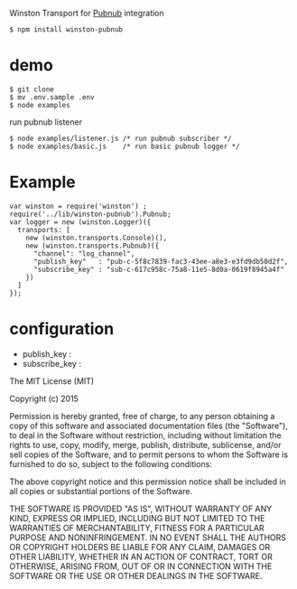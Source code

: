 Winston Transport for [Pubnub](https://www.pubnub.com) integration

    $ npm install winston-pubnub

demo
====

    $ git clone 
    $ mv .env.sample .env
    $ node examples

run pubnub listener

    $ node examples/listener.js /* run pubnub subscriber */
    $ node examples/basic.js    /* run basic pubnub logger */

Example
=======

    var winston = require('winston') ;
    require('../lib/winston-pubnub').Pubnub;
    var logger = new (winston.Logger)({
      transports: [
        new (winston.transports.Console)(),
        new (winston.transports.Pubnub)({
          "channel": "log_channel",
          "publish_key"   : "pub-c-5f8c7839-fac3-43ee-a8e3-e3fd9db50d2f",
          "subscribe_key" : "sub-c-617c958c-75a8-11e5-8d0a-0619f8945a4f"
        })
      ]
    });

configuration
=============
 * publish_key : 
 * subscribe_key : 


The MIT License (MIT)

Copyright (c) 2015

Permission is hereby granted, free of charge, to any person obtaining a copy of this software and associated documentation files (the "Software"), to deal in the Software without restriction, including without limitation the rights to use, copy, modify, merge, publish, distribute, sublicense, and/or sell copies of the Software, and to permit persons to whom the Software is furnished to do so, subject to the following conditions:

The above copyright notice and this permission notice shall be included in all copies or substantial portions of the Software.

THE SOFTWARE IS PROVIDED "AS IS", WITHOUT WARRANTY OF ANY KIND, EXPRESS OR IMPLIED, INCLUDING BUT NOT LIMITED TO THE WARRANTIES OF MERCHANTABILITY, FITNESS FOR A PARTICULAR PURPOSE AND NONINFRINGEMENT. IN NO EVENT SHALL THE AUTHORS OR COPYRIGHT HOLDERS BE LIABLE FOR ANY CLAIM, DAMAGES OR OTHER LIABILITY, WHETHER IN AN ACTION OF CONTRACT, TORT OR OTHERWISE, ARISING FROM, OUT OF OR IN CONNECTION WITH THE SOFTWARE OR THE USE OR OTHER DEALINGS IN THE SOFTWARE.